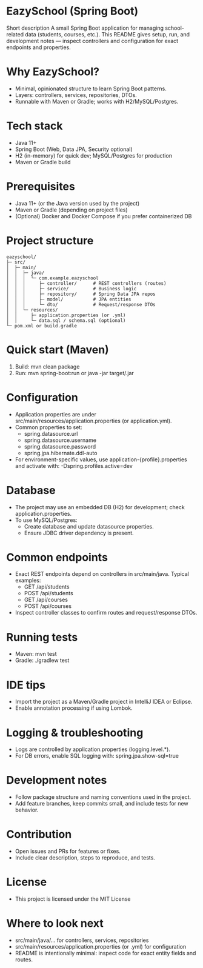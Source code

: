 
# EazySchool (Spring Boot)

Short description
A small Spring Boot application for managing school-related data (students, courses, etc.). This README gives setup, run, and development notes — inspect controllers and configuration for exact endpoints and properties.

# Why EazySchool?
- Minimal, opinionated structure to learn Spring Boot patterns.
- Layers: controllers, services, repositories, DTOs.
- Runnable with Maven or Gradle; works with H2/MySQL/Postgres.

# Tech stack
- Java 11+
- Spring Boot (Web, Data JPA, Security optional)
- H2 (in-memory) for quick dev; MySQL/Postgres for production
- Maven or Gradle build

# Prerequisites
- Java 11+ (or the Java version used by the project)
- Maven or Gradle (depending on project files)
- (Optional) Docker and Docker Compose if you prefer containerized DB

# Project structure
```
eazyschool/
├─ src/
│  ├─ main/
│  │  ├─ java/
│  │  │  └─ com.example.eazyschool
│  │  │     ├─ controller/      # REST controllers (routes)
│  │  │     ├─ service/         # Business logic
│  │  │     ├─ repository/      # Spring Data JPA repos
│  │  │     ├─ model/           # JPA entities
│  │  │     └─ dto/             # Request/response DTOs
│  │  └─ resources/
│  │     ├─ application.properties (or .yml)
│  │     └─ data.sql / schema.sql (optional)
└─ pom.xml or build.gradle
```

# Quick start (Maven)
1. Build:
   mvn clean package
2. Run:
   mvn spring-boot:run
   or
   java -jar target/<your-artifact>.jar

# Configuration
- Application properties are under src/main/resources/application.properties (or application.yml).
- Common properties to set:
  - spring.datasource.url
  - spring.datasource.username
  - spring.datasource.password
  - spring.jpa.hibernate.ddl-auto
- For environment-specific values, use application-{profile}.properties and activate with:
  -Dspring.profiles.active=dev

# Database
- The project may use an embedded DB (H2) for development; check application.properties.
- To use MySQL/Postgres:
  - Create database and update datasource properties.
  - Ensure JDBC driver dependency is present.

# Common endpoints
- Exact REST endpoints depend on controllers in src/main/java. Typical examples:
  - GET /api/students
  - POST /api/students
  - GET /api/courses
  - POST /api/courses
- Inspect controller classes to confirm routes and request/response DTOs.

# Running tests
- Maven:
  mvn test
- Gradle:
  ./gradlew test

# IDE tips
- Import the project as a Maven/Gradle project in IntelliJ IDEA or Eclipse.
- Enable annotation processing if using Lombok.

# Logging & troubleshooting
- Logs are controlled by application.properties (logging.level.*).
- For DB errors, enable SQL logging with:
  spring.jpa.show-sql=true

# Development notes
- Follow package structure and naming conventions used in the project.
- Add feature branches, keep commits small, and include tests for new behavior.

# Contribution
- Open issues and PRs for features or fixes.
- Include clear description, steps to reproduce, and tests.

# License
- This project is licensed under the MIT License

# Where to look next
- src/main/java/... for controllers, services, repositories
- src/main/resources/application.properties (or .yml) for configuration
- README is intentionally minimal: inspect code for exact entity fields and routes.

````</file>
